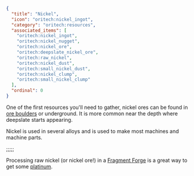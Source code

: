 ```json
{
  "title": "Nickel",
  "icon": "oritech:nickel_ingot",
  "category": "oritech:resources",
  "associated_items": [
    "oritech:nickel_ingot",
    "oritech:nickel_nugget",
    "oritech:nickel_ore",
    "oritech:deepslate_nickel_ore",
    "oritech:raw_nickel",
    "oritech:nickel_dust",
    "oritech:small_nickel_dust",
    "oritech:nickel_clump",
    "oritech:small_nickel_clump"
  ],
  "ordinal": 0
}
```

One of the first resources you'll need to gather, nickel ores can be found in [ore boulders](^oritech:resources/ore_boulder) or underground. It is more common near the depth where deepslate starts appearing.

Nickel is used in several alloys and is used to make most machines and machine parts.

;;;;;

Processing raw nickel (or nickel ore!) in a [Fragment Forge](^oritech:processing/fragment_forge) is a great way to get some [platinum](^oritech:resources/platinum).